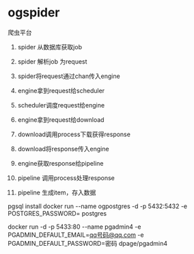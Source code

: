 # ogspider
爬虫平台

1. spider 从数据库获取job
2. spider 解析job 为request
3. spider将request通过chan传入engine


4. engine拿到request给scheduler   
5. scheduler调度request给engine
6. engine拿到request给download
7. download调用process下载获得response
8. download将response传入engine
9.  engine获取response给pipeline
10. pipeline 调用process处理response
11. pipeline 生成item，存入数据

pgsql install
 docker run --name ogpostgres -d -p 5432:5432 -e POSTGRES_PASSWORD= postgres


docker run -d -p 5433:80 --name pgadmin4 -e PGADMIN_DEFAULT_EMAIL=qq号码@qq.com -e PGADMIN_DEFAULT_PASSWORD=密码 dpage/pgadmin4